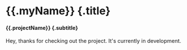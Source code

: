 # {{.myName}} {.title}
#### {{.projectName}} {.subtitle}
Hey, thanks for checking out the project. It's currently in development.